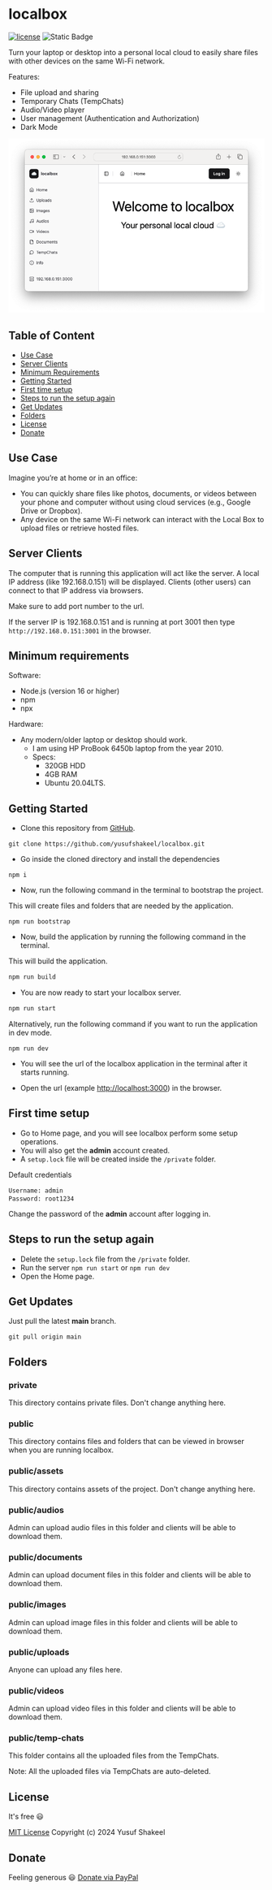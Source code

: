 # localbox

[![license](https://img.shields.io/badge/license-MIT-blue.svg)](https://github.com/yusufshakeel/localbox)
![Static Badge](https://img.shields.io/badge/version-v0.7.4-blue)

Turn your laptop or desktop into a personal local cloud to easily share files with 
other devices on the same Wi-Fi network.

Features:
* File upload and sharing
* Temporary Chats (TempChats)
* Audio/Video player
* User management (Authentication and Authorization)
* Dark Mode

![img-v0.7.2.png](public/assets/img-v0.7.2.png)

## Table of Content

* [Use Case](#use-case)
* [Server Clients](#server-clients)
* [Minimum Requirements](#minimum-requirements)
* [Getting Started](#getting-started)
* [First time setup](#first-time-setup)
* [Steps to run the setup again](#steps-to-run-the-setup-again)
* [Get Updates](#get-updates)
* [Folders](#folders)
* [License](#license)
* [Donate](#donate)

## Use Case

Imagine you’re at home or in an office:

* You can quickly share files like photos, documents, or videos between your phone and computer without using cloud services (e.g., Google Drive or Dropbox).
* Any device on the same Wi-Fi network can interact with the Local Box to upload files or retrieve hosted files.

## Server Clients

The computer that is running this application will act like the server. A local IP address (like 192.168.0.151)
will be displayed. Clients (other users) can connect to that IP address via browsers.

Make sure to add port number to the url.

If the server IP is 192.168.0.151 and is running at port 3001 then type `http://192.168.0.151:3001` in the browser.

## Minimum requirements

Software:
* Node.js (version 16 or higher)
* npm
* npx

Hardware:
* Any modern/older laptop or desktop should work.
  * I am using HP ProBook 6450b laptop from the year 2010.
  * Specs:
    * 320GB HDD
    * 4GB RAM
    * Ubuntu 20.04LTS.

## Getting Started

* Clone this repository from [GitHub](https://github.com/yusufshakeel/localbox).

```shell
git clone https://github.com/yusufshakeel/localbox.git
```

* Go inside the cloned directory and install the dependencies

```shell
npm i
```

* Now, run the following command in the terminal to bootstrap the project.

This will create files and folders that are needed by the application.

```shell
npm run bootstrap
```

* Now, build the application by running the following command in the terminal.

This will build the application.

```bash
npm run build
```

* You are now ready to start your localbox server.

```bash
npm run start
```

Alternatively, run the following command if you want to run the application in dev mode.

```shell
npm run dev
```

* You will see the url of the localbox application in the terminal after it starts running.

* Open the url (example [http://localhost:3000](http://localhost:3000)) in the browser.

## First time setup

* Go to Home page, and you will see localbox perform some setup operations.
* You will also get the **admin** account created.
* A `setup.lock` file will be created inside the `/private` folder.

Default credentials
```text
Username: admin
Password: root1234
```
Change the password of the **admin** account after logging in.

## Steps to run the setup again

* Delete the `setup.lock` file from the `/private` folder.
* Run the server `npm run start` or `npm run dev`
* Open the Home page.

## Get Updates

Just pull the latest **main** branch.

```shell
git pull origin main
```

## Folders

### private

This directory contains private files. Don't change anything here.

### public

This directory contains files and folders that can be viewed in browser
when you are running localbox.

### public/assets

This directory contains assets of the project. Don't change anything here.

### public/audios

Admin can upload audio files in this folder and clients will be able to download them.

### public/documents

Admin can upload document files in this folder and clients will be able to download them.

### public/images

Admin can upload image files in this folder and clients will be able to download them.

### public/uploads

Anyone can upload any files here.

### public/videos

Admin can upload video files in this folder and clients will be able to download them.

### public/temp-chats

This folder contains all the uploaded files from the TempChats.

Note: All the uploaded files via TempChats are auto-deleted.

## License

It's free :smiley:

[MIT License](https://github.com/yusufshakeel/localbox/blob/main/LICENSE) Copyright (c) 2024 Yusuf Shakeel

## Donate

Feeling generous :smiley: [Donate via PayPal](https://www.paypal.me/yusufshakeel)